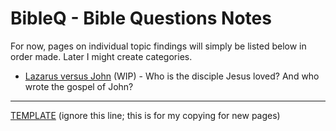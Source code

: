 <head><link rel="stylesheet" href="style.css"></head>

# BibleQ - Bible Questions Notes

For now, pages on individual topic findings will simply be listed below in order made. Later I might create categories.

- [Lazarus versus John](Laz_v_John.md) (WIP) - Who is the disciple Jesus loved? And who wrote the gospel of John?


---
[TEMPLATE](!PageTemplate.md) (ignore this line; this is for my copying for new pages)